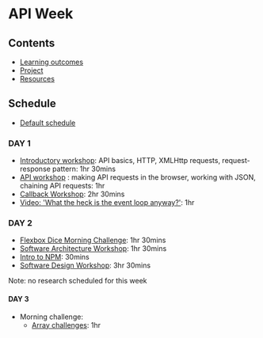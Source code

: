 # API Week

## Contents

- [Learning outcomes](./learning-outcomes.md)
- [Project](./project.md)
- [Resources](./resources)

## Schedule
- [Default schedule](../schedules/default.md)

### DAY 1

- [Introductory workshop](https://github.com/shiryz/api-workshop): API basics, HTTP, XMLHttp requests, request-response pattern: 1hr 30mins
- [API workshop](https://github.com/m4v15/ws-github-api) : making API requests in the browser, working with JSON, chaining API requests: 1hr
- [Callback Workshop](https://github.com/shiryz/call-it-back): 2hr 30mins
- [Video: 'What the heck is the event loop anyway?'](https://www.youtube.com/watch?v=8aGhZQkoFbQ&t=5s): 1hr


### DAY 2

- [Flexbox Dice Morning Challenge](https://github.com/smarthutza/flexbox-workshop): 1hr 30mins
- [Software Architecture Workshop](https://github.com/Karyum/Workshop-Software-Architecture-Design/blob/master/README.md): 1hr 30mins
- [Intro to NPM](https://github.com/foundersandcoders/npm-introduction): 30mins
- [Software Design Workshop](https://github.com/foundersandcoders/ws-software-design-js): 3hr 30mins

Note: no research scheduled for this week

#### DAY 3

- Morning challenge:
  - [Array challenges](https://github.com/foundersandcoders/mc-objects-and-arrays): 1hr

